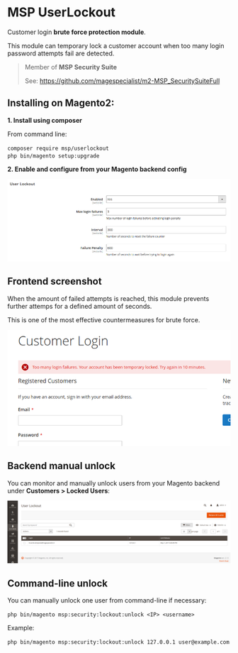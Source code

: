 # MSP UserLockout

Customer login **brute force protection module**.

This module can temporary lock a customer account when too many login password attempts fail are detected.

> Member of **MSP Security Suite**
>
> See: https://github.com/magespecialist/m2-MSP_SecuritySuiteFull

## Installing on Magento2:

**1. Install using composer**

From command line: 

`composer require msp/userlockout`<br />
`php bin/magento setup:upgrade`

**2. Enable and configure from your Magento backend config**

<img src="https://raw.githubusercontent.com/magespecialist/m2-MSP_UserLockout/master/screenshots/config.png" />

## Frontend screenshot

When the amount of failed attempts is reached, this module prevents further attemps for a defined amount of seconds.

This is one of the most effective countermeasures for brute force.

<img src="https://raw.githubusercontent.com/magespecialist/m2-MSP_UserLockout/master/screenshots/too_many_failures.png" />

## Backend manual unlock

You can monitor and manually unlock users from your Magento backend under **Customers > Locked Users**:

<img src="https://raw.githubusercontent.com/magespecialist/m2-MSP_UserLockout/master/screenshots/lockout_list.png" />

## Command-line unlock

You can manually unlock one user from command-line if necessary:

`php bin/magento msp:security:lockout:unlock <IP> <username>`

Example:

`php bin/magento msp:security:lockout:unlock 127.0.0.1 user@example.com`
